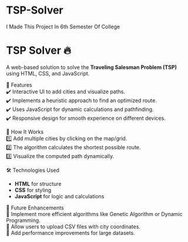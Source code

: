 # TSP-Solver 
I Made This Project In 6th Semester Of College

# TSP Solver 🔥  
A web-based solution to solve the **Traveling Salesman Problem (TSP)** using HTML, CSS, and JavaScript.  

🚀 Features  
✔️ Interactive UI to add cities and visualize paths.  
✔️ Implements a heuristic approach to find an optimized route.  
✔️ Uses JavaScript for dynamic calculations and pathfinding.  
✔️ Responsive design for smooth experience on different devices.  

📌 How It Works  
1️⃣ Add multiple cities by clicking on the map/grid.  
2️⃣ The algorithm calculates the shortest possible route.  
3️⃣ Visualize the computed path dynamically.  

🛠 Technologies Used  
- **HTML** for structure  
- **CSS** for styling  
- **JavaScript** for logic and calculations  

🎯 Future Enhancements  
🔹 Implement more efficient algorithms like Genetic Algorithm or Dynamic Programming.  
🔹 Allow users to upload CSV files with city coordinates.  
🔹 Add performance improvements for large datasets.  
